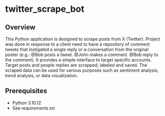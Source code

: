 # twitter_scrape_bot

## Overview

This Python application is designed to scrape posts from X (Twitter). Project was done in response to a client need to have a repository of comment tweets that instigated a single reply or a conversation from the original poster (e.g.: @Bob posts a tweet. @John makes a comment. @Bob reply to the comment). It provides a simple interface to target specific accounts. Target posts and people replies are scrapped, labeled and saved. The scraped data can be used for various purposes such as sentiment analysis, trend analysis, or data visualization.

## Prerequisites
- Python 3.10.12
- See requirements.txt
